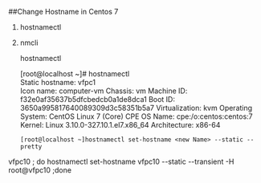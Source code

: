 ##Change Hostname in Centos 7
1. hostnamectl
2. nmcli    

   hostnamectl


      [root@localhost ~]# hostnamectl    
      Static hostname: vfpc1   
            Icon name: computer-vm
              Chassis: vm
           Machine ID: f32e0af35637b5dfcbedcb0a1de8dca1
              Boot ID: 3650a995817640089309d3c58351b5a7
       Virtualization: kvm
     Operating System: CentOS Linux 7 (Core)
          CPE OS Name: cpe:/o:centos:centos:7
               Kernel: Linux 3.10.0-327.10.1.el7.x86_64
         Architecture: x86-64  

       [root@localhost ~]hostnamectl set-hostname <new Name> --static --pretty


    
vfpc10 ;  do  hostnamectl set-hostname vfpc10 --static --transient -H root@vfpc10 ;done
